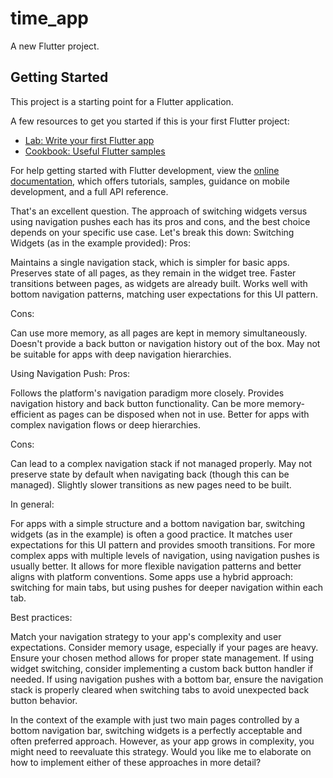 # time_app

A new Flutter project.

## Getting Started

This project is a starting point for a Flutter application.

A few resources to get you started if this is your first Flutter project:

- [Lab: Write your first Flutter app](https://docs.flutter.dev/get-started/codelab)
- [Cookbook: Useful Flutter samples](https://docs.flutter.dev/cookbook)

For help getting started with Flutter development, view the
[online documentation](https://docs.flutter.dev/), which offers tutorials,
samples, guidance on mobile development, and a full API reference.





That's an excellent question. The approach of switching widgets versus using navigation pushes each has its pros and cons, and the best choice depends on your specific use case. Let's break this down:
Switching Widgets (as in the example provided):
Pros:

Maintains a single navigation stack, which is simpler for basic apps.
Preserves state of all pages, as they remain in the widget tree.
Faster transitions between pages, as widgets are already built.
Works well with bottom navigation patterns, matching user expectations for this UI pattern.

Cons:

Can use more memory, as all pages are kept in memory simultaneously.
Doesn't provide a back button or navigation history out of the box.
May not be suitable for apps with deep navigation hierarchies.

Using Navigation Push:
Pros:

Follows the platform's navigation paradigm more closely.
Provides navigation history and back button functionality.
Can be more memory-efficient as pages can be disposed when not in use.
Better for apps with complex navigation flows or deep hierarchies.

Cons:

Can lead to a complex navigation stack if not managed properly.
May not preserve state by default when navigating back (though this can be managed).
Slightly slower transitions as new pages need to be built.

In general:

For apps with a simple structure and a bottom navigation bar, switching widgets (as in the example) is often a good practice. It matches user expectations for this UI pattern and provides smooth transitions.
For more complex apps with multiple levels of navigation, using navigation pushes is usually better. It allows for more flexible navigation patterns and better aligns with platform conventions.
Some apps use a hybrid approach: switching for main tabs, but using pushes for deeper navigation within each tab.

Best practices:

Match your navigation strategy to your app's complexity and user expectations.
Consider memory usage, especially if your pages are heavy.
Ensure your chosen method allows for proper state management.
If using widget switching, consider implementing a custom back button handler if needed.
If using navigation pushes with a bottom bar, ensure the navigation stack is properly cleared when switching tabs to avoid unexpected back button behavior.

In the context of the example with just two main pages controlled by a bottom navigation bar, switching widgets is a perfectly acceptable and often preferred approach. However, as your app grows in complexity, you might need to reevaluate this strategy.
Would you like me to elaborate on how to implement either of these approaches in more detail?